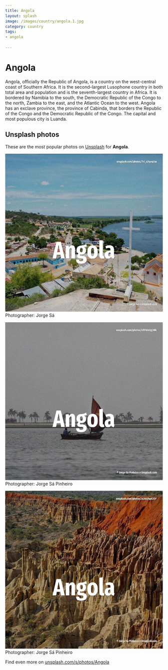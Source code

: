 ```yaml
---
title: Angola
layout: splash
image: /images/country/angola.1.jpg
category: country
tags:
- angola

---
```

# Angola

Angola, officially the Republic of Angola, is a country on the west-central coast of Southern  Africa. It is the second-largest Lusophone  country in both total area and population and is the  seventh-largest country in Africa. It is bordered by Namibia to the south, the Democratic Republic of the Congo to the north, Zambia  to the east, and the Atlantic Ocean to the west. Angola has an exclave province, the province of Cabinda, that borders the Republic of the Congo and  the Democratic Republic of the Congo. The capital and most populous city is Luanda. 

 
## Unsplash photos
These are the most popular photos on [Unsplash](https://unsplash.com) for **Angola**.
 
![Angola](/images/country/angola.1.jpg)
Photographer:  Jorge Sá
 
![Angola](/images/country/angola.2.jpg)
Photographer:  Jorge Sá Pinheiro
 
![Angola](/images/country/angola.3.jpg)
Photographer:  Jorge Sá Pinheiro
 
Find even more on [unsplash.com/s/photos/Angola](https://unsplash.com/s/photos/Angola)
 
